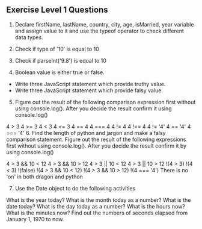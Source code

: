 ## Exercise Level 1 Questions


1. Declare firstName, lastName, country, city, age, isMarried, year variable and assign value to it and use the typeof operator to check different data types.

2. Check if type of '10' is equal to 10

3. Check if parseInt('9.8') is equal to 10

4. Boolean value is either true or false.

 - Write three JavaScript statement which provide truthy value.
 - Write three JavaScript statement which provide falsy value.
5. Figure out the result of the following comparison expression first without using console.log(). After you decide the result confirm it using console.log()

  4 > 3
  4 >= 3
  4 < 3
  4 <= 3
  4 == 4
  4 === 4
  4 != 4
  4 !== 4
  4 != '4'
  4 == '4'
  4 === '4'
6. Find the length of python and jargon and make a falsy comparison statement.
Figure out the result of the following expressions first without using console.log(). After you decide the result confirm it by using console.log()

4 > 3 && 10 < 12
4 > 3 && 10 > 12
4 > 3 || 10 < 12
4 > 3 || 10 > 12
!(4 > 3)
!(4 < 3)
!(false)
!(4 > 3 && 10 < 12)
!(4 > 3 && 10 > 12)
!(4 === '4')
There is no 'on' in both dragon and python

7. Use the Date object to do the following activities

What is the year today?
What is the month today as a number?
What is the date today?
What is the day today as a number?
What is the hours now?
What is the minutes now?
Find out the numbers of seconds elapsed from January 1, 1970 to now.